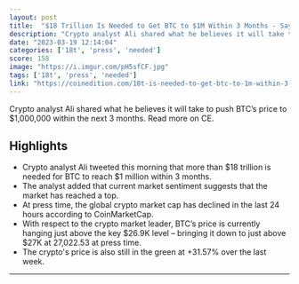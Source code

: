 ```yaml
---
layout: post
title:  "$18 Trillion Is Needed to Get BTC to $1M Within 3 Months - Says Analyst"
description: "Crypto analyst Ali shared what he believes it will take to push BTC’s price to $1,000,000 within the next 3 months. Read more on CE."
date: "2023-03-19 12:14:04"
categories: ['18t', 'press', 'needed']
score: 158
image: "https://i.imgur.com/pH5sfCF.jpg"
tags: ['18t', 'press', 'needed']
link: "https://coinedition.com/18t-is-needed-to-get-btc-to-1m-within-3-months-says-analyst/"
---
```


Crypto analyst Ali shared what he believes it will take to push BTC’s price to $1,000,000 within the next 3 months. Read more on CE.

## Highlights

- Crypto analyst Ali tweeted this morning that more than $18 trillion is needed for BTC to reach $1 million within 3 months.
- The analyst added that current market sentiment suggests that the market has reached a top.
- At press time, the global crypto market cap has declined in the last 24 hours according to CoinMarketCap.
- With respect to the crypto market leader, BTC’s price is currently hanging just above the key $26.9K level – bringing it down to just above $27K at 27,022.53 at press time.
- The crypto's price is also still in the green at +31.57% over the last week.

---
